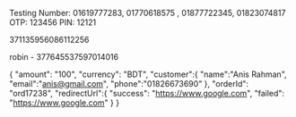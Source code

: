 Testing Number: 01619777283, 01770618575 , 01877722345, 01823074817
OTP: 123456
PIN: 12121

371135956086112256

 robin - 377645537597014016

{
"amount": "100",
"currency": "BDT",
"customer":{
"name":"Anis Rahman",
"email":"anis@gmail.com",
"phone":"01826673690"
},
"orderId": "ord17238",
"redirectUrl":{
"success": "https://www.google.com",
"failed": "https://www.google.com"
}
}


